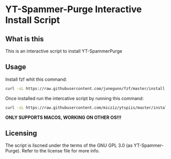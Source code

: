# YT-Spammer-Purge Interactive Install Script

## What is this

This is an interactive script to install YT-SpammerPurge

## Usage

Install fzf whit this command:

```sh
curl -sL https://raw.githubusercontent.com/junegunn/fzf/master/install
```

Once installed run the intercative script by running this command:

```sh
curl -sL https://raw.githubusercontent.com/micziz/ytspiis/master/install.sh
```

**ONLY SUPPORTS MACOS, WORKING ON OTHER OS!!!**

## Licensing

The script is liscned under the terms of the GNU GPL 3.0 (as YT-Spammer-Purge). Refer to the license file for more info.
